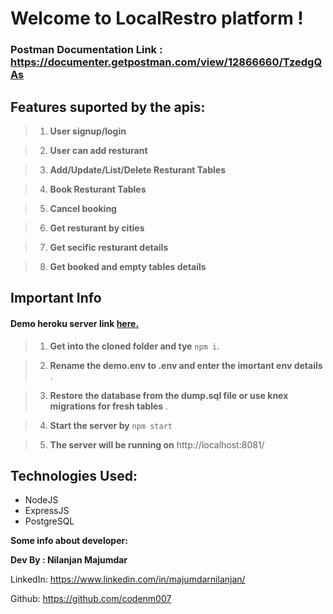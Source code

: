# Welcome to LocalRestro platform !

  

### Postman Documentation Link : https://documenter.getpostman.com/view/12866660/TzedgQAs

  

## Features suported by the apis:

  

> 1. **User signup/login**

> 2. **User can add resturant**

> 3. **Add/Update/List/Delete Resturant Tables**

> 4. **Book Resturant Tables**

> 5. **Cancel booking**

> 6. **Get resturant by cities**

> 7. **Get secific resturant details**

> 8. **Get booked and empty tables details**

  

## Important Info

#### Demo heroku server link [here. ](https://localrestro.herokuapp.com/)  

> 1. **Get into the cloned folder and tye** `npm i`.

> 2. **Rename the demo.env to .env and enter the imortant env details** .

> 3. **Restore the database from the dump.sql file or use knex migrations for fresh tables** .

> 4. **Start the server by** `npm start`

> 5. **The server will be running on** http://localhost:8081/

  

## Technologies Used:

 - NodeJS
 - ExpressJS
 - PostgreSQL

**Some info about developer:**

  

**Dev By : Nilanjan Majumdar**

  

LinkedIn: https://www.linkedin.com/in/majumdarnilanjan/

Github: https://github.com/codenm007
